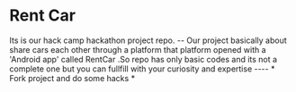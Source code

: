 # Rent Car 

Its is our hack camp hackathon project repo.
-- Our project basically about share cars each other through a platform that platform opened with a 'Android app' called RentCar 
.So repo has only basic codes and its not a complete one but you can fullfill with your curiosity and expertise ----
*
Fork project and do some hacks 
                               *
